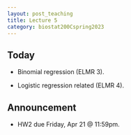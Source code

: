 ```yaml
---
layout: post_teaching
title: Lecture 5
category: biostat200Cspring2023
---
```


## Today

* Binomial regression (ELMR 3).

* Logistic regression related (ELMR 4).

## Announcement

* HW2 due Friday, Apr 21 @ 11:59pm.
